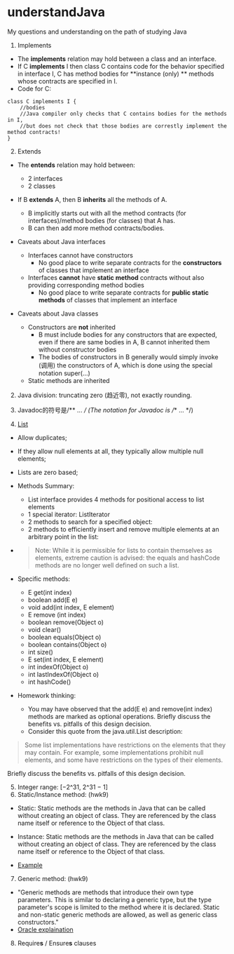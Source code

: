 # understandJava
My questions and understanding on the path of studying Java

1. Implements

- The **implements** relation may hold between a class and an interface.
- If C **implements** I then class C contains code for the behavior specified in interface I, C has method bodies for **instance (only)
** methods whose contracts are specified in I.
- Code for C:
```
class C implements I {
    //bodies 
    //Java compiler only checks that C contains bodies for the methods in I, 
    //but does not check that those bodies are correstly implement the method contracts!
}
```

2. Extends

- The **entends** relation may hold between:
  - 2 interfaces
  - 2 classes
- If B **extends** A, then B **inherits** all the methods of A. 
  - B implicitly starts out with all the method contracts (for interfaces)/method bodies (for classes) that A has.
  - B can then add more method contracts/bodies.
- Caveats about Java interfaces
  - Interfaces cannot have constructors
    - No good place to write separate contracts for the **constructors** of classes that implement an interface
  - Interfaces **cannot** have **static method** contracts without also providing corresponding method bodies
    - No good place to write separate contracts for **public static methods** of classes that implement an interface

- Caveats about Java classes
  - Constructors are **not** inherited
    - B must include bodies for any constructors that are expected, even if there are same bodies in A, B cannot inherited them without constructor bodies
    - The bodies of constructors in B generally would simply invoke (调用) the constructors of A, which is done using the special notation super(...)
  - Static methods are inherited
 
2. Java division: truncating zero (趋近零), not exactly rounding.

3. Javadoc的符号是/** ... */ (The notation for Javadoc is /** ... */)

4. [List](https://docs.oracle.com/javase/7/docs/api/index.html?java/util/List.html)
  - Allow duplicates;
  - If they allow null elements at all, they typically allow multiple null elements;
  - Lists are zero based;
  - Methods Summary:
    - List interface provides 4 methods for positional access to list elements  
    - 1 special iterator: ListIterator
    - 2 methods to search for a specified object:
    - 2 methods to efficiently insert and remove multiple elements at an arbitrary point in the list:    
  - > Note: While it is permissible for lists to contain themselves as elements, extreme caution is advised: the equals and hashCode methods are no longer well defined on such a list.
  - Specific methods:
    - E get(int index)
    - boolean add(E e)
    - void add(int index, E element)
    - E remove (int index)
    - boolean remove(Object o)
    - void clear()
    - boolean equals(Object o)
    - boolean contains(Object o)
    - int size()
    - E set(int index, E element)
    - int indexOf(Object o)
    - int lastIndexOf(Object o)
    - int hashCode()
    
  - Homework thinking:
    - You may have observed that the add(E e) and remove(int index) methods are marked as optional operations. Briefly discuss the benefits vs. pitfalls of this design decision.
    - Consider this quote from the java.util.List description:
> Some list implementations have restrictions on the elements that they may contain. For example, some implementations prohibit null elements, and some have restrictions on the types of their elements.

Briefly discuss the benefits vs. pitfalls of this design decision.

5. Integer range: [−2^31,  2^31 − 1]
6. Static/Instance method: (hwk9)

- Static: Static methods are the methods in Java that can be called without creating an object of class. They are referenced by the class name itself or reference to the Object of that class.

- Instance: Static methods are the methods in Java that can be called without creating an object of class. They are referenced by the class name itself or reference to the Object of that class.

- [Example](https://www.cnblogs.com/shenliang123/archive/2011/10/27/2226923.html)
7. Generic method: (hwk9)
- "Generic methods are methods that introduce their own type parameters. This is similar to declaring a generic type, but the type parameter's scope is limited to the method where it is declared. Static and non-static generic methods are allowed, as well as generic class constructors."
- [Oracle explaination](https://docs.oracle.com/javase/tutorial/java/generics/methods.html#:~:text=Generic%20Methods,introduce%20their%20own%20type%20parameters.&text=Static%20and%20non%2Dstatic%20generic,before%20the%20method's%20return%20type.)
8. Require**s** / Ensure**s** clauses


   
  
  
